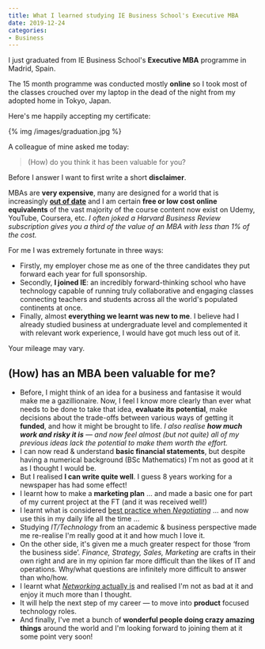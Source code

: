 ```yaml
---
title: What I learned studying IE Business School's Executive MBA
date: 2019-12-24
categories:
- Business
---
```


I just graduated from IE Business School's **Executive MBA** programme in Madrid, Spain.

The 15 month programme was conducted mostly **online** so I took most of the classes crouched over my laptop in the dead of the night from my adopted home in Tokyo, Japan.

Here's me happily accepting my certificate:

{% img /images/graduation.jpg %}

A colleague of mine asked me today:

> (How) do you think it has been valuable for you?

Before I answer I want to first write a short **disclaimer**.

MBAs are **very expensive**, many are designed for a world that is increasingly **[out of date](https://www.economist.com/leaders/2019/10/31/the-future-of-management-education)** and I am certain **free or low cost online equivalents** of the vast majority of the course content now exist on Udemy, YouTube, Coursera, etc. _I often joked a Harvard Business Review subscription gives you a third of the value of an MBA with less than 1% of the cost._

For me I was extremely fortunate in three ways:

- Firstly, my employer chose me as one of the three candidates they put forward each year for full sponsorship.
- Secondly, **I joined IE**: an incredibly forward-thinking school who have technology capable of running truly collaborative and engaging classes connecting teachers and students across all the world's populated continents at once.
- Finally, almost **everything we learnt was new to me**. I believe had I already studied business at undergraduate level and complemented it with relevant work experience, I would have got much less out of it.

Your mileage may vary.

## (How) has an MBA been valuable for me?

- Before, I might think of an idea for a business and fantasise it would make me a gazillionaire. Now, I feel I know more clearly than ever what needs to be done to take that idea, **evaluate its potential**, make decisions about the trade-offs between various ways of getting it **funded**, and how it might be brought to life. _I also realise **how much work and risky it is** — and now feel almost (but not quite) all of my previous ideas lack the potential to make them worth the effort._
- I can now read & understand **basic financial statements**, but despite having a numerical background (BSc Mathematics) I'm not as good at it as I thought I would be.
- But I realised **I can write quite well**. I guess 8 years working for a newspaper has had some effect!
- I learnt how to make a **marketing plan** … and made a basic one for part of my current project at the FT (and it was received well!)
- I learnt what is considered [best practice when _Negotiating_](/2020/01/8-tips-for-better-negotiation/) … and now use this in my daily life all the time …
- Studying _IT/Technology_ from an academic & business perspective made me re-realise I'm really good at it and how much I love it.
- On the other side, it's given me a much greater respect for those ‘from the business side’. _Finance, Strategy, Sales, Marketing_ are crafts in their own right and are in my opinion far more difficult than the likes of IT and operations. Why/what questions are infinitely more difficult to answer than who/how.
- I learnt what [_Networking_ actually is](/2020/03/stop-going-to-networking-events-and-start-networking/) and realised I'm not as bad at it and enjoy it much more than I thought.
- It will help the next step of my career — to move into **product** focused technology roles.
- And finally, I've met a bunch of **wonderful people doing crazy amazing things** around the world and I'm looking forward to joining them at it some point very soon!
